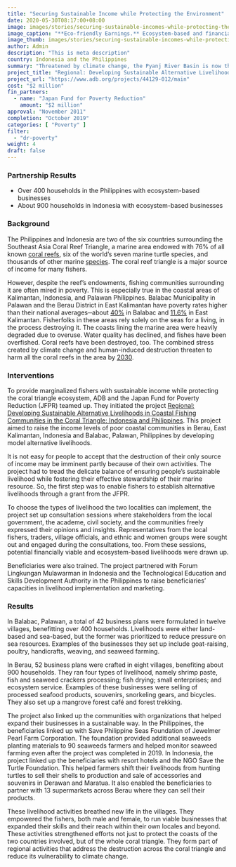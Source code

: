 ```yaml
---
title: "Securing Sustainable Income while Protecting the Environment"
date: 2020-05-30T08:17:00+08:00
image: images/stories/securing-sustainable-incomes-while-protecting-the-environment.jpg
image_caption: "**Eco-friendly Earnings.** Ecosystem-based and financially viable businesses have increased the incomes of fisherfolks in two coastal communities in Palawan, Philippines and East Kalimantan, Indonesia."
image_thumb: images/stories/securing-sustainable-incomes-while-protecting-the-environment-th.jpg
author: Admin
description: "This is meta description"
country: Indonesia and the Philippines
summary: "Threatened by climate change, the Pyanj River Basin is now the center of climate-proofing activities, thanks to a collaborative project by ADB and the Japan Fund for Poverty Reduction."
project_title: "Regional: Developing Sustainable Alternative Livelihoods in Coastal Fishing Communities in the Coral Triangle: Indonesia and Philippines"
project_url: "https://www.adb.org/projects/44129-012/main"
cost: "$2 million"
fin_partners: 
  - name: "Japan Fund for Poverty Reduction"
    amount: "$2 million"
approval: "November 2011"
completion: "October 2019"
categories: [ "Poverty​" ]
filter:
  - "dr-poverty"
weight: 4
draft: false
---
```


### Partnership Results

<ul class="dr-results">
  <li><i class="icon-check-circle"></i> Over 400 households in the Philippines with ecosystem-based businesses</li>
  <li><i class="icon-check-circle"></i> About 900 households in Indonesia with ecosystem-based businesses</li>
</ul>

### Background
The Philippines and Indonesia  are two of the six countries surrounding the Southeast Asia Coral Reef Triangle, a marine area endowed with 76% of all known [coral reefs](https://www.adb.org/multimedia/coral-triangle), six of the world’s seven marine turtle species, and thousands of other marine [species](http://pdf.wri.org/reefs_at_risk_revisited_coral_triangle.pdf). The coral reef triangle is a major source of income for many fishers.

However, despite the reef’s endowments, fishing communities surrounding it are often mired in poverty. This is especially true in the coastal areas of Kalimantan, Indonesia, and Palawan Philippines. Balabac Municipality in Palawan and the Berau District in East Kalimantan have poverty rates higher than their national averages─about [40%](https://iwlearn.net/resolveuid/f985066d-4ed9-4b6d-9694-4c10df50d9d6) in Balabac and [11.6%](https://www.adb.org/sites/default/files/project-document/63730/38479-022-ino-tacr-04.pdf) in East Kalimantan. Fisherfolks in these areas rely solely on the seas for a living, in the process destroying it. The coasts lining the marine area were heavily degraded due to overuse. Water quality has declined, and fishes have been overfished. Coral reefs have been destroyed, too. The combined stress created by climate change and human-induced destruction threaten to harm all the coral reefs in the area by [2030](http://pdf.wri.org/reefs_at_risk_revisited_coral_triangle.pdf). 

### Interventions

To provide marginalized fishers with sustainable income while protecting the coral triangle ecosystem, ADB and the Japan Fund for Poverty Reduction (JFPR) teamed up. They initiated the project [Regional: Developing Sustainable Alternative Livelihoods in Coastal Fishing Communities in the Coral Triangle: Indonesia and Philippines](https://www.adb.org/projects/44129-012/main). This project aimed to raise the income levels of poor coastal communities in Berau, East Kalimantan, Indonesia and Balabac, Palawan, Philippines by developing model alternative livelihoods.

It is not easy for people to accept that the destruction of their only source of income may be imminent partly because of their own activities. The project had to tread the delicate balance of ensuring people’s sustainable livelihood while fostering their effective stewardship of their marine resource. So, the first step was to enable fishers to establish alternative livelihoods through a grant from the JFPR. 

To choose the types of livelihood the two localities can implement, the project set up consultation sessions where stakeholders from the local government, the academe, civil society, and the communities freely expressed their opinions and insights. Representatives from the local fishers, traders, village officials, and ethnic and women groups were sought out and engaged during the consultations, too. From these sessions, potential financially viable and ecosystem-based livelihoods were drawn up. 
 
Beneficiaries were also trained. The project partnered with Forum Lingkungan Mulawarman in Indonesia and the Technological Education and Skills Development Authority in the Philippines to raise beneficiaries’ capacities in livelihood implementation and marketing. 

### Results

In Balabac, Palawan, a total of 42 business plans were formulated in twelve villages, benefitting over 400 households. Livelihoods were either land-based and sea-based, but the former was prioritized to reduce pressure on sea resources. Examples of the businesses they set up include goat-raising, poultry, handicrafts, weaving, and seaweed farming. 

In Berau, 52 business plans were crafted in eight villages, benefiting about 900 households. They ran four types of livelihood, namely shrimp paste, fish and seaweed crackers processing; fish drying; small enterprises; and ecosystem service. Examples of these businesses were selling of processed seafood products, souvenirs, snorkeling gears, and bicycles. They also set up a mangrove forest café and forest trekking. 

The project also linked up the communities with organizations that helped expand their businesses in a sustainable way. In the Philippines, the beneficiaries linked up with Save Philippine Seas Foundation of Jewelmer Pearl Farm Corporation. The foundation provided additional seaweeds planting materials to 90 seaweeds farmers and helped monitor seaweed farming even after the project was completed in 2019. In Indonesia, the project linked up the beneficiaries with resort hotels and the NGO Save the Turtle Foundation. This helped farmers shift their livelihoods from hunting turtles to sell their shells to production and sale of accessories and souvenirs in Derawan and Maratua. It also enabled the beneficiaries to partner with 13 supermarkets across Berau where they can sell their products. 

These livelihood activities breathed new life in the villages. They empowered the fishers, both male and female, to run viable businesses that expanded their skills and their reach within their own locales and beyond. These activities strengthened efforts not just to protect the coasts of the two countries involved, but of the whole coral triangle. They form part of regional activities that address the destruction across the coral triangle and reduce its vulnerability to climate change.